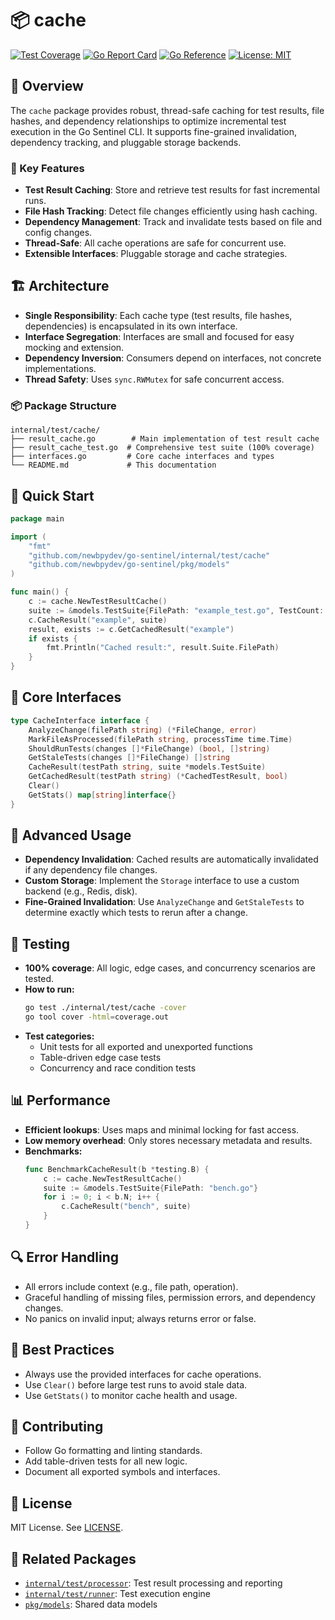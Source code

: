 # 📦 cache

[![Test Coverage](https://img.shields.io/badge/coverage-100.0%25-brightgreen.svg)](https://github.com/newbpydev/go-sentinel/tree/main/internal/test/cache)
[![Go Report Card](https://goreportcard.com/badge/github.com/newbpydev/go-sentinel/internal/test/cache)](https://goreportcard.com/report/github.com/newbpydev/go-sentinel/internal/test/cache)
[![Go Reference](https://pkg.go.dev/badge/github.com/newbpydev/go-sentinel/internal/test/cache.svg)](https://pkg.go.dev/github.com/newbpydev/go-sentinel/internal/test/cache)
[![License: MIT](https://img.shields.io/badge/License-MIT-yellow.svg)](https://opensource.org/licenses/MIT)

## 📖 Overview
The `cache` package provides robust, thread-safe caching for test results, file hashes, and dependency relationships to optimize incremental test execution in the Go Sentinel CLI. It supports fine-grained invalidation, dependency tracking, and pluggable storage backends.

### 🎯 Key Features
- **Test Result Caching**: Store and retrieve test results for fast incremental runs.
- **File Hash Tracking**: Detect file changes efficiently using hash caching.
- **Dependency Management**: Track and invalidate tests based on file and config changes.
- **Thread-Safe**: All cache operations are safe for concurrent use.
- **Extensible Interfaces**: Pluggable storage and cache strategies.

## 🏗️ Architecture
- **Single Responsibility**: Each cache type (test results, file hashes, dependencies) is encapsulated in its own interface.
- **Interface Segregation**: Interfaces are small and focused for easy mocking and extension.
- **Dependency Inversion**: Consumers depend on interfaces, not concrete implementations.
- **Thread Safety**: Uses `sync.RWMutex` for safe concurrent access.

### 📦 Package Structure
```
internal/test/cache/
├── result_cache.go        # Main implementation of test result cache
├── result_cache_test.go  # Comprehensive test suite (100% coverage)
├── interfaces.go         # Core cache interfaces and types
└── README.md             # This documentation
```

## 🚀 Quick Start
```go
package main

import (
    "fmt"
    "github.com/newbpydev/go-sentinel/internal/test/cache"
    "github.com/newbpydev/go-sentinel/pkg/models"
)

func main() {
    c := cache.NewTestResultCache()
    suite := &models.TestSuite{FilePath: "example_test.go", TestCount: 1, PassedCount: 1}
    c.CacheResult("example", suite)
    result, exists := c.GetCachedResult("example")
    if exists {
        fmt.Println("Cached result:", result.Suite.FilePath)
    }
}
```

## 🔧 Core Interfaces
```go
type CacheInterface interface {
    AnalyzeChange(filePath string) (*FileChange, error)
    MarkFileAsProcessed(filePath string, processTime time.Time)
    ShouldRunTests(changes []*FileChange) (bool, []string)
    GetStaleTests(changes []*FileChange) []string
    CacheResult(testPath string, suite *models.TestSuite)
    GetCachedResult(testPath string) (*CachedTestResult, bool)
    Clear()
    GetStats() map[string]interface{}
}
```

## 🔄 Advanced Usage
- **Dependency Invalidation**: Cached results are automatically invalidated if any dependency file changes.
- **Custom Storage**: Implement the `Storage` interface to use a custom backend (e.g., Redis, disk).
- **Fine-Grained Invalidation**: Use `AnalyzeChange` and `GetStaleTests` to determine exactly which tests to rerun after a change.

## 🧪 Testing
- **100% coverage**: All logic, edge cases, and concurrency scenarios are tested.
- **How to run:**
  ```bash
  go test ./internal/test/cache -cover
  go tool cover -html=coverage.out
  ```
- **Test categories:**
  - Unit tests for all exported and unexported functions
  - Table-driven edge case tests
  - Concurrency and race condition tests

## 📊 Performance
- **Efficient lookups**: Uses maps and minimal locking for fast access.
- **Low memory overhead**: Only stores necessary metadata and results.
- **Benchmarks:**
  ```go
  func BenchmarkCacheResult(b *testing.B) {
      c := cache.NewTestResultCache()
      suite := &models.TestSuite{FilePath: "bench.go"}
      for i := 0; i < b.N; i++ {
          c.CacheResult("bench", suite)
      }
  }
  ```

## 🔍 Error Handling
- All errors include context (e.g., file path, operation).
- Graceful handling of missing files, permission errors, and dependency changes.
- No panics on invalid input; always returns error or false.

## 🎯 Best Practices
- Always use the provided interfaces for cache operations.
- Use `Clear()` before large test runs to avoid stale data.
- Use `GetStats()` to monitor cache health and usage.

## 🤝 Contributing
- Follow Go formatting and linting standards.
- Add table-driven tests for all new logic.
- Document all exported symbols and interfaces.

## 📄 License
MIT License. See [LICENSE](../../LICENSE).

## 🔗 Related Packages
- [`internal/test/processor`](../processor): Test result processing and reporting
- [`internal/test/runner`](../runner): Test execution engine
- [`pkg/models`](../../../pkg/models): Shared data models 